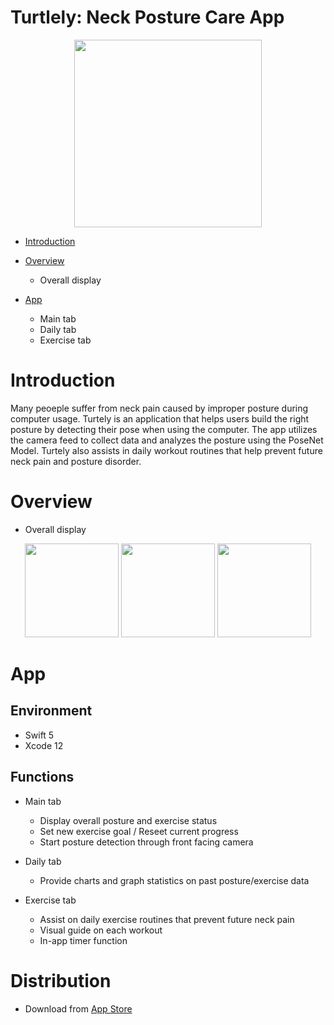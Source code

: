 # Turtlely: Neck Posture Care App

<div>
    <p align = "center">
	<img width = "300" src = "https://user-images.githubusercontent.com/61009055/120614536-4cf00600-c492-11eb-804a-f5eda3164aeb.png">
    </p>
</div>

* [Introduction](https://github.com/gjwlsdnr0115/neck-guard#Introduction)

* [Overview](https://github.com/gjwlsdnr0115/neck-guard#Overview)
  * Overall display
* [App](https://github.com/gjwlsdnr0115/neck-guard#App)

  * Main tab
  * Daily tab
  * Exercise tab


# Introduction

Many peoeple suffer from neck pain caused by improper posture during computer usage. Turtely is an application that helps users build the right posture by detecting their pose when using the computer. The app utilizes the camera feed to collect data and analyzes the posture using the PoseNet Model. Turtely also assists in daily workout routines that help prevent future neck pain and posture disorder.


# Overview 

- Overall display

<div>
    <p align = "center">
	<img width = "150" src = "https://user-images.githubusercontent.com/61009055/120617639-44e59580-c495-11eb-9258-d544b7f74404.png">
  <img width = "150" src = "https://user-images.githubusercontent.com/61009055/120617659-4a42e000-c495-11eb-838e-47018fbd0594.png">
  <img width = "150" src = "https://user-images.githubusercontent.com/61009055/120617666-4c0ca380-c495-11eb-8d41-cb5f511d9cff.png">
    </p>
</div>


# App

## Environment
- Swift 5
- Xcode 12


## Functions

- Main tab

  - Display overall posture and exercise status
  - Set new exercise goal / Reseet current progress
  - Start posture detection through front facing camera

- Daily tab

  - Provide charts and graph statistics on past posture/exercise data

- Exercise tab

  - Assist on daily exercise routines that prevent future neck pain
  - Visual guide on each workout
  - In-app timer function

# Distribution
- Download from [App Store](https://apps.apple.com/kr/app/turtlely/id1569966619)